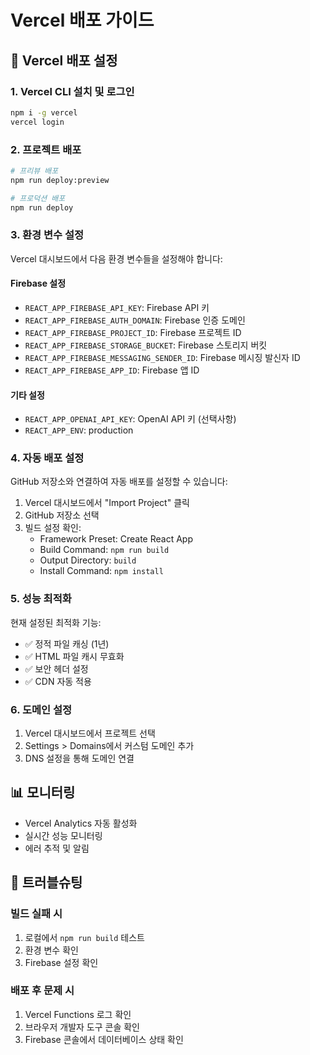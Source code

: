 # Vercel 배포 가이드

## 🚀 Vercel 배포 설정

### 1. Vercel CLI 설치 및 로그인
```bash
npm i -g vercel
vercel login
```

### 2. 프로젝트 배포
```bash
# 프리뷰 배포
npm run deploy:preview

# 프로덕션 배포
npm run deploy
```

### 3. 환경 변수 설정

Vercel 대시보드에서 다음 환경 변수들을 설정해야 합니다:

#### Firebase 설정
- `REACT_APP_FIREBASE_API_KEY`: Firebase API 키
- `REACT_APP_FIREBASE_AUTH_DOMAIN`: Firebase 인증 도메인
- `REACT_APP_FIREBASE_PROJECT_ID`: Firebase 프로젝트 ID
- `REACT_APP_FIREBASE_STORAGE_BUCKET`: Firebase 스토리지 버킷
- `REACT_APP_FIREBASE_MESSAGING_SENDER_ID`: Firebase 메시징 발신자 ID
- `REACT_APP_FIREBASE_APP_ID`: Firebase 앱 ID

#### 기타 설정
- `REACT_APP_OPENAI_API_KEY`: OpenAI API 키 (선택사항)
- `REACT_APP_ENV`: production

### 4. 자동 배포 설정

GitHub 저장소와 연결하여 자동 배포를 설정할 수 있습니다:

1. Vercel 대시보드에서 "Import Project" 클릭
2. GitHub 저장소 선택
3. 빌드 설정 확인:
   - Framework Preset: Create React App
   - Build Command: `npm run build`
   - Output Directory: `build`
   - Install Command: `npm install`

### 5. 성능 최적화

현재 설정된 최적화 기능:
- ✅ 정적 파일 캐싱 (1년)
- ✅ HTML 파일 캐시 무효화
- ✅ 보안 헤더 설정
- ✅ CDN 자동 적용

### 6. 도메인 설정

1. Vercel 대시보드에서 프로젝트 선택
2. Settings > Domains에서 커스텀 도메인 추가
3. DNS 설정을 통해 도메인 연결

## 📊 모니터링

- Vercel Analytics 자동 활성화
- 실시간 성능 모니터링
- 에러 추적 및 알림

## 🔧 트러블슈팅

### 빌드 실패 시
1. 로컬에서 `npm run build` 테스트
2. 환경 변수 확인
3. Firebase 설정 확인

### 배포 후 문제 시
1. Vercel Functions 로그 확인
2. 브라우저 개발자 도구 콘솔 확인
3. Firebase 콘솔에서 데이터베이스 상태 확인
